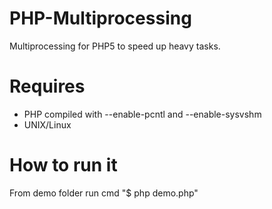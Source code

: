 PHP-Multiprocessing
===================

Multiprocessing for PHP5 to speed up heavy tasks.

Requires
===================
- PHP compiled with --enable-pcntl and --enable-sysvshm
- UNIX/Linux

How to run it
===================
From demo folder run cmd "$ php demo.php"
